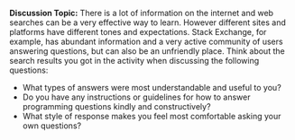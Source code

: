 **Discussion Topic:** There is a lot of information on the internet and web searches can be a very effective way to learn. However different sites and platforms have different tones and expectations. Stack Exchange, for example, has abundant information and a very active community of users answering questions, but can also be an unfriendly place. Think about the search results you got in the activity when discussing the following questions:
- What types of answers were most understandable and useful to you?
- Do you have any instructions or guidelines for how to answer programming questions kindly and constructively?
- What style of response makes you feel most comfortable asking your own questions?
